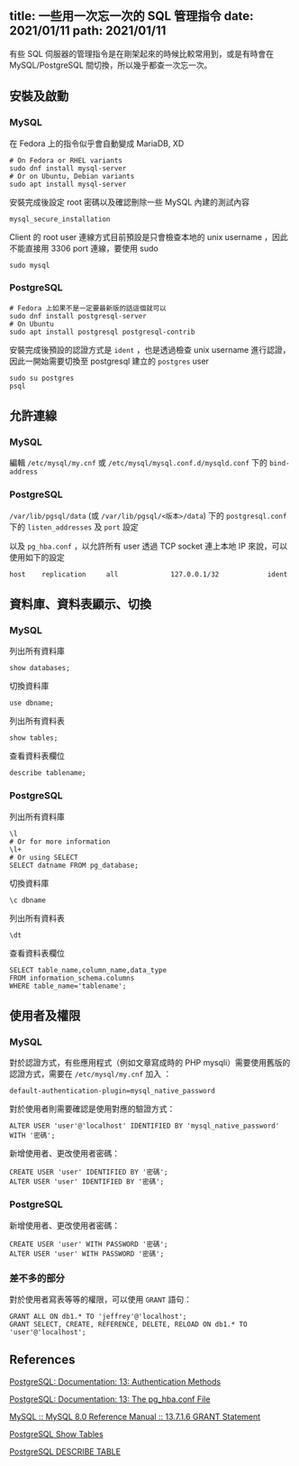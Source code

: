 title: 一些用一次忘一次的 SQL 管理指令
date: 2021/01/11
path: 2021/01/11
---

有些 SQL 伺服器的管理指令是在剛架起來的時候比較常用到，或是有時會在 MySQL/PostgreSQL 間切換，所以幾乎都查一次忘一次。

## 安裝及啟動

### MySQL

在 Fedora 上的指令似乎會自動變成 MariaDB, XD

```
# On Fedora or RHEL variants
sudo dnf install mysql-server
# Or on Ubuntu, Debian variants
sudo apt install mysql-server
```

安裝完成後設定 root 密碼以及確認刪除一些 MySQL 內建的測試內容

```
mysql_secure_installation
```

Client 的 root user 連線方式目前預設是只會檢查本地的 unix username ，因此不能直接用 3306 port 連線，要使用 sudo

```
sudo mysql
```

### PostgreSQL

```
# Fedora 上如果不是一定要最新版的話這個就可以
sudo dnf install postgresql-server
# On Ubuntu
sudo apt install postgresql postgresql-contrib
```

安裝完成後預設的認證方式是 `ident` ，也是透過檢查 unix username 進行認證，因此一開始需要切換至 postgresql 建立的 `postgres` user

```
sudo su postgres
psql
```

## 允許連線

### MySQL

編輯 `/etc/mysql/my.cnf` 或 `/etc/mysql/mysql.conf.d/mysqld.conf` 下的 `bind-address`

### PostgreSQL

`/var/lib/pgsql/data` (或 `/var/lib/pgsql/<版本>/data`) 下的 `postgresql.conf` 下的 `listen_addresses` 及 `port` 設定

以及 `pg_hba.conf` ，以允許所有 user 透過 TCP socket 連上本地 IP 來說，可以使用如下的設定

```
host    replication     all             127.0.0.1/32            ident
```

## 資料庫、資料表顯示、切換

### MySQL

列出所有資料庫

```
show databases;
```

切換資料庫

```
use dbname;
```

列出所有資料表

```
show tables;
```

查看資料表欄位

```
describe tablename;
```

### PostgreSQL

列出所有資料庫

```
\l
# Or for more information
\l+
# Or using SELECT
SELECT datname FROM pg_database;
```

切換資料庫

```
\c dbname
```

列出所有資料表

```
\dt
```

查看資料表欄位

```
SELECT table_name,column_name,data_type 
FROM information_schema.columns 
WHERE table_name='tablename';
```

## 使用者及權限

### MySQL

對於認證方式，有些應用程式（例如文章寫成時的 PHP mysqli）需要使用舊版的認證方式，需要在 `/etc/mysql/my.cnf` 加入
：

```
default-authentication-plugin=mysql_native_password
```

對於使用者則需要確認是使用對應的驗證方式：

```
ALTER USER 'user'@'localhost' IDENTIFIED BY 'mysql_native_password' WITH '密碼';
```

新增使用者、更改使用者密碼：

```
CREATE USER 'user' IDENTIFIED BY '密碼';
ALTER USER 'user' IDENTIFIED BY '密碼';
```

### PostgreSQL

新增使用者、更改使用者密碼：

```
CREATE USER 'user' WITH PASSWORD '密碼';
ALTER USER 'user' WITH PASSWORD '密碼';
```

### 差不多的部分

對於使用者寫表等等的權限，可以使用 `GRANT` 語句：
```
GRANT ALL ON db1.* TO 'jeffrey'@'localhost';
GRANT SELECT, CREATE, REFERENCE, DELETE, RELOAD ON db1.* TO 'user'@'localhost';
```

## References

[PostgreSQL: Documentation: 13: Authentication Methods](https://www.postgresql.org/docs/13/auth-methods.html)

[PostgreSQL: Documentation: 13: The pg_hba.conf File](https://www.postgresql.org/docs/13/auth-pg-hba-conf.html)

[MySQL :: MySQL 8.0 Reference Manual :: 13.7.1.6 GRANT Statement](https://dev.mysql.com/doc/refman/8.0/en/grant.html)

[PostgreSQL Show Tables](https://www.postgresqltutorial.com/postgresql-show-tables/)

[PostgreSQL DESCRIBE TABLE](https://www.postgresqltutorial.com/postgresql-describe-table/)